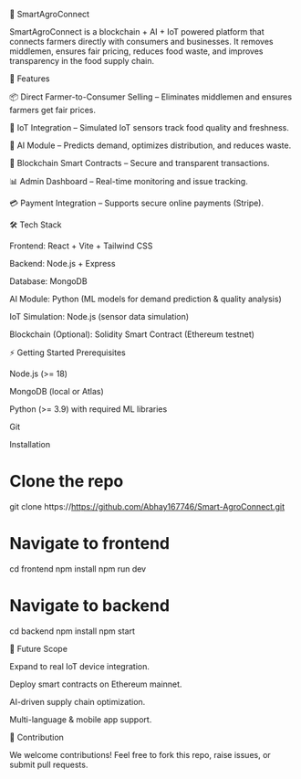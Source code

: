 🌱 SmartAgroConnect

SmartAgroConnect is a blockchain + AI + IoT powered platform that connects farmers directly with consumers and businesses. It removes middlemen, ensures fair pricing, reduces food waste, and improves transparency in the food supply chain.

🚀 Features

📦 Direct Farmer-to-Consumer Selling – Eliminates middlemen and ensures farmers get fair prices.

🌾 IoT Integration – Simulated IoT sensors track food quality and freshness.

🤖 AI Module – Predicts demand, optimizes distribution, and reduces waste.

🔗 Blockchain Smart Contracts – Secure and transparent transactions.

📊 Admin Dashboard – Real-time monitoring and issue tracking.

💳 Payment Integration – Supports secure online payments (Stripe).

🛠️ Tech Stack

Frontend: React + Vite + Tailwind CSS

Backend: Node.js + Express

Database: MongoDB

AI Module: Python (ML models for demand prediction & quality analysis)

IoT Simulation: Node.js (sensor data simulation)

Blockchain (Optional): Solidity Smart Contract (Ethereum testnet)

⚡ Getting Started
Prerequisites

Node.js (>= 18)

MongoDB (local or Atlas)

Python (>= 3.9) with required ML libraries

Git

Installation
# Clone the repo
git clone https://https://github.com/Abhay167746/Smart-AgroConnect.git

# Navigate to frontend
cd frontend
npm install
npm run dev

# Navigate to backend
cd backend
npm install
npm start

🎯 Future Scope

Expand to real IoT device integration.

Deploy smart contracts on Ethereum mainnet.

AI-driven supply chain optimization.

Multi-language & mobile app support.

🤝 Contribution

We welcome contributions! Feel free to fork this repo, raise issues, or submit pull requests.
